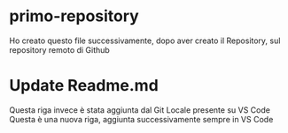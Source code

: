 # primo-repository

Ho creato questo file successivamente, dopo aver creato il Repository, sul repository remoto di Github

# Update Readme.md
Questa riga invece è stata aggiunta dal Git Locale presente su VS Code
Questa è una nuova riga, aggiunta successivamente sempre in VS Code